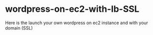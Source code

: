 # wordpress-on-ec2-with-lb-SSL
Here is the launch your own wordpress on ec2 instance and with your domain (SSL)

